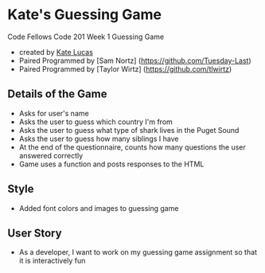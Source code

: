 # Kate's Guessing Game
Code Fellows Code 201 Week 1 Guessing Game
* created by [Kate Lucas](https://github.com/katepaulino)
* Paired Programmed by [Sam Nortz] (https://github.com/Tuesday-Last)
* Paired Programmed by [Taylor Wirtz] (https://github.com/tlwirtz)

## Details of the Game
  - Asks for user's name
  - Asks the user to guess which country I'm from
  - Asks the user to guess what type of shark lives in the Puget Sound
  - Asks the user to guess how many siblings I have
  - At the end of the questionnaire, counts how many questions the user answered correctly
  - Game uses a function and posts responses to the HTML

## Style
  - Added font colors and images to guessing game

## User Story
 - As a developer, I want to work on my guessing game assignment so that it is interactively fun
